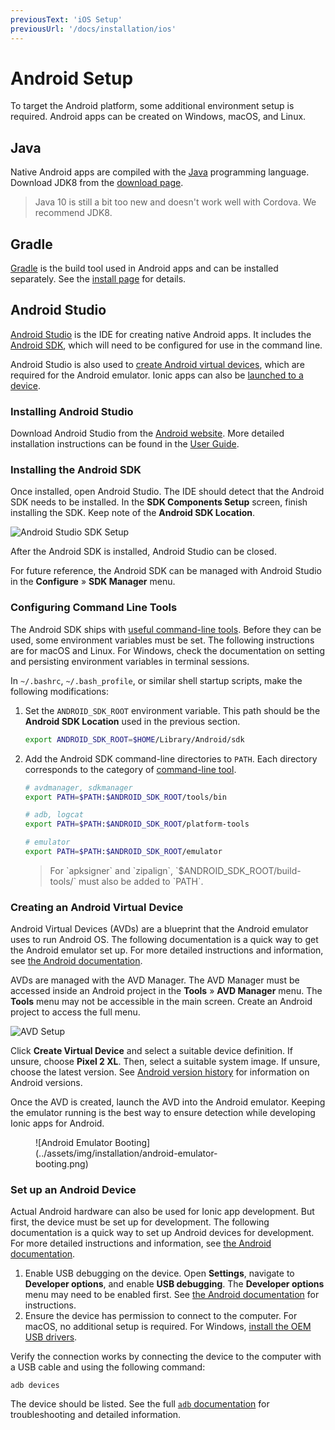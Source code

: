 ```yaml
---
previousText: 'iOS Setup'
previousUrl: '/docs/installation/ios'
---
```


# Android Setup

<p class="intro" markdown="1">
To target the Android platform, some additional environment setup is required. Android apps can be created on Windows, macOS, and Linux.
</p>

## Java

Native Android apps are compiled with the [Java](https://java.com/en/) programming language. Download JDK8 from the [download page](http://www.oracle.com/technetwork/java/javase/downloads/jdk8-downloads-2133151.html).

<blockquote>
  <p>Java 10 is still a bit too new and doesn't work well with Cordova. We recommend JDK8.</p>
</blockquote>

## Gradle

[Gradle](https://gradle.org/) is the build tool used in Android apps and can be installed separately. See the [install page](https://gradle.org/install/) for details.

## Android Studio

[Android Studio](https://developer.android.com/studio/) is the IDE for creating native Android apps. It includes the [Android SDK](/docs/faq/glossary#android-sdk), which will need to be configured for use in the command line.

Android Studio is also used to [create Android virtual devices](/docs/installation/android#creating-an-android-virtual-device), which are required for the Android emulator. Ionic apps can also be [launched to a device](/docs/installation/android#set-up-an-android-device).

### Installing Android Studio

Download Android Studio from the [Android website](https://developer.android.com/studio/). More detailed installation instructions can be found in the [User Guide](https://developer.android.com/studio/install).

### Installing the Android SDK

Once installed, open Android Studio. The IDE should detect that the Android SDK needs to be installed. In the **SDK Components Setup** screen, finish installing the SDK. Keep note of the **Android SDK Location**.

![Android Studio SDK Setup](../assets/img/installation/android-studio-sdk-setup.png)

After the Android SDK is installed, Android Studio can be closed.

For future reference, the Android SDK can be managed with Android Studio in the **Configure** &raquo; **SDK Manager** menu.

### Configuring Command Line Tools

The Android SDK ships with [useful command-line tools](https://developer.android.com/studio/command-line/). Before they can be used, some environment variables must be set. The following instructions are for macOS and Linux. For Windows, check the documentation on setting and persisting environment variables in terminal sessions.

In `~/.bashrc`, `~/.bash_profile`, or similar shell startup scripts, make the following modifications:

1. Set the `ANDROID_SDK_ROOT` environment variable. This path should be the **Android SDK Location** used in the previous section.

    ```bash
    export ANDROID_SDK_ROOT=$HOME/Library/Android/sdk
    ```

1. Add the Android SDK command-line directories to `PATH`. Each directory corresponds to the category of [command-line tool](https://developer.android.com/studio/command-line/).

    ```bash
    # avdmanager, sdkmanager
    export PATH=$PATH:$ANDROID_SDK_ROOT/tools/bin

    # adb, logcat
    export PATH=$PATH:$ANDROID_SDK_ROOT/platform-tools

    # emulator
    export PATH=$PATH:$ANDROID_SDK_ROOT/emulator
    ```

    <blockquote>
      <p>For `apksigner` and `zipalign`, `$ANDROID_SDK_ROOT/build-tools/<version>` must also be added to `PATH`.
    </blockquote>

### Creating an Android Virtual Device

Android Virtual Devices (AVDs) are a blueprint that the Android emulator uses to run Android OS. The following documentation is a quick way to get the Android emulator set up. For more detailed instructions and information, see [the Android documentation](https://developer.android.com/studio/run/managing-avds).

AVDs are managed with the AVD Manager. The AVD Manager must be accessed inside an Android project in the **Tools** &raquo; **AVD Manager** menu. The **Tools** menu may not be accessible in the main screen. Create an Android project to access the full menu.

![AVD Setup](../assets/img/installation/android-studio-avd-setup.png)

Click **Create Virtual Device** and select a suitable device definition. If unsure, choose **Pixel 2 XL**. Then, select a suitable system image. If unsure, choose the latest version. See [Android version history](https://en.wikipedia.org/wiki/Android_version_history) for information on Android versions.

Once the AVD is created, launch the AVD into the Android emulator. Keeping the emulator running is the best way to ensure detection while developing Ionic apps for Android.

<figure class="center" style="width: 300px">
    ![Android Emulator Booting](../assets/img/installation/android-emulator-booting.png)
</figure>

### Set up an Android Device

Actual Android hardware can also be used for Ionic app development. But first, the device must be set up for development. The following documentation is a quick way to set up Android devices for development. For more detailed instructions and information, see [the Android documentation](https://developer.android.com/studio/run/device).

1. Enable USB debugging on the device. Open **Settings**, navigate to **Developer options**, and enable **USB debugging**. The **Developer options** menu may need to be enabled first. See [the Android documentation](https://developer.android.com/studio/debug/dev-options) for instructions.
1. Ensure the device has permission to connect to the computer. For macOS, no additional setup is required. For Windows, <a href="https://developer.android.com/studio/run/oem-usb" target="_blank">install the OEM USB drivers</a>.

Verify the connection works by connecting the device to the computer with a USB cable and using the following command:

```shell
adb devices
```

The device should be listed. See the full <a href="https://developer.android.com/studio/command-line/adb" target="_blank">`adb` documentation</a> for troubleshooting and detailed information.
